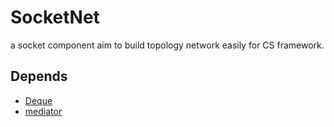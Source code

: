 # SocketNet
a socket component aim to build topology network easily for CS framework.

## Depends
- [Deque](https://github.com/StephenCleary/Deque)
- [mediator](https://github.com/windyuuy/mediator)
